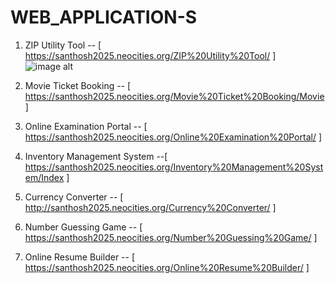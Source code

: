 # WEB_APPLICATION-S

1. ZIP Utility Tool -- [ https://santhosh2025.neocities.org/ZIP%20Utility%20Tool/ ] ![image alt](![image](https://github.com/user-attachments/assets/8c6ec6e5-171f-403b-ab23-b3b284c1e29c)
)




3. Movie Ticket Booking -- [ https://santhosh2025.neocities.org/Movie%20Ticket%20Booking/Movie ]
4. Online Examination Portal  --  [ https://santhosh2025.neocities.org/Online%20Examination%20Portal/ ]
5. Inventory Management System  --[ https://santhosh2025.neocities.org/Inventory%20Management%20System/Index ]
6. Currency Converter -- [ http://santhosh2025.neocities.org/Currency%20Converter/ ]
7. Number Guessing Game  -- [ https://santhosh2025.neocities.org/Number%20Guessing%20Game/ ]
8. Online Resume Builder -- [ https://santhosh2025.neocities.org/Online%20Resume%20Builder/ ]
